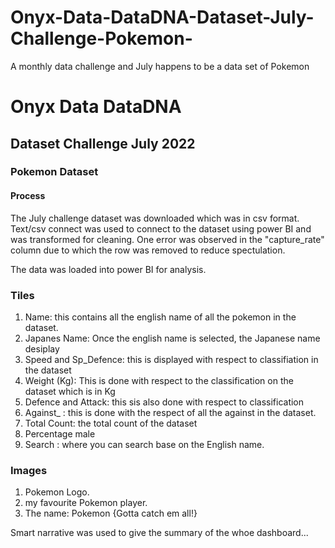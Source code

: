 # Onyx-Data-DataDNA-Dataset-July-Challenge-Pokemon-
A monthly data challenge and July happens to be a data set of Pokemon


# Onyx Data DataDNA
## Dataset Challenge July 2022
### Pokemon Dataset

#### Process
The July challenge dataset was downloaded which was in csv format.
Text/csv connect was used to connect to the dataset using power BI and was transformed for cleaning.
One error was observed in the "capture_rate" column due to which the row was removed to reduce spectulation.
 
The data was loaded into power BI for analysis.


### Tiles
1. Name: this contains all the english name of all the pokemon in the dataset.
2. Japanes Name: Once the english name is selected, the Japanese name desiplay
3. Speed and Sp_Defence: this is displayed with respect to classifiation in the dataset
4. Weight (Kg): This is done with respect to the classification on the dataset which is in Kg
5. Defence and Attack: this sis also done with respect to classification
6. Against_ : this is done with the respect of all the against in the dataset.
7. Total Count: the total count of the dataset
8. Percentage male
9. Search : where you can search base on the English name.


### Images
1. Pokemon Logo.
2. my favourite Pokemon player.
3. The name: Pokemon {Gotta catch em all!}


Smart narrative was used to give the summary of the whoe dashboard...
